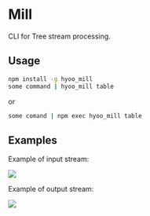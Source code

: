 # Mill

CLI for Tree stream processing.

## Usage

```sh
npm install -g hyoo_mill
some command | hyoo_mill table
```

or

```sh
some comand | npm exec hyoo_mill table
```

## Examples

Example of input stream:

![](https://habrastorage.org/webt/ur/vo/vn/urvovnmwnu4dajfrc8xyl2jay2a.png)

Example of output stream:

![](https://habrastorage.org/webt/eg/oy/bf/egoybfmkvntioztxvkuw3rsva8m.png)

